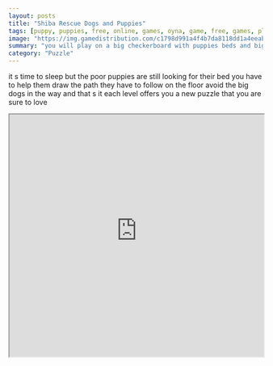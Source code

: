 ```yaml
---
layout: posts
title: "Shiba Rescue Dogs and Puppies"
tags: [puppy, puppies, free, online, games, oyna, game, free, games, play, play, games]
image: "https://img.gamedistribution.com/c1798d991a4f4b7da8118dd1a4eeabd9-1280x550.jpeg"
summary: "you will play on a big checkerboard with puppies beds and big dogs to guide the puppies you must place arrows on the checkerboard all the puppies must arrive at their bed if you want to succeed time to play  free online games oyna game free games play play games"
category: "Puzzle"
---
```


it s time to sleep but the poor puppies are still looking for their bed you have to help them draw the path they have to follow on the floor avoid the big dogs in the way and that s it each level offers you a new puzzle that you are sure to love

<iframe width="100%" height="480px;" src="https://html5.gamedistribution.com/c1798d991a4f4b7da8118dd1a4eeabd9/"></iframe>